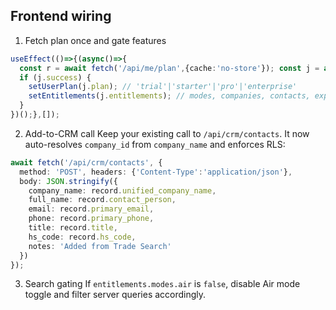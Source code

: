 ## Frontend wiring

1) Fetch plan once and gate features
```ts
useEffect(()=>{(async()=>{
  const r = await fetch('/api/me/plan',{cache:'no-store'}); const j = await r.json();
  if (j.success) {
    setUserPlan(j.plan); // 'trial'|'starter'|'pro'|'enterprise'
    setEntitlements(j.entitlements); // modes, companies, contacts, export
  }
})();},[]);
```

2) Add-to-CRM call
Keep your existing call to `/api/crm/contacts`. It now auto-resolves `company_id` from `company_name` and enforces RLS:
```ts
await fetch('/api/crm/contacts', {
  method: 'POST', headers: {'Content-Type':'application/json'},
  body: JSON.stringify({
    company_name: record.unified_company_name,
    full_name: record.contact_person,
    email: record.primary_email,
    phone: record.primary_phone,
    title: record.title,
    hs_code: record.hs_code,
    notes: 'Added from Trade Search'
  })
});
```

3) Search gating
If `entitlements.modes.air` is `false`, disable Air mode toggle and filter server queries accordingly.